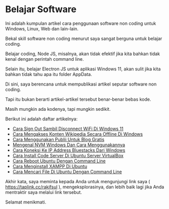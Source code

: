 # Belajar Software

Ini adalah kumpulan artikel cara penggunaan software non coding untuk Windows, Linux, Web dan lain-lain.

Bekal skill software non coding menurut saya sangat berguna untuk belajar coding.

Belajar coding, Node JS, misalnya, akan tidak efektif jika kita bahkan tidak kenal dengan perintah command line.

Selain itu, belajar Electron JS untuk aplikasi Windows 11, akan sulit jika kita bahkan tidak tahu apa itu folder AppData.

Di sini, saya berencana untuk mempublikasi artikel seputar software non coding.

Tapi itu bukan berarti artikel-artikel tersebut benar-benar bebas kode.

Masih mungkin ada kodenya, tapi mungkin sedikit.

Berikut ini adalah daftar artikelnya:

-   [Cara Sign Out Sambil Disconnect WiFi Di Windows 11](https://github.com/rakifsul/Belajar-Software/blob/main/Cara-Sign-Out-Sambil-Disconnect-WiFi-Di-Windows-11.md)
-   [Cara Mengakses Konten Wikipedia Secara Offline Di Windows](https://github.com/rakifsul/Belajar-Software/blob/main/Cara-Mengakses-Konten-Wikipedia-Secara-Offline-Di-Windows.md)
-   [Cara Menggunakan Publii Untuk Blog Gratis](https://github.com/rakifsul/Belajar-Software/blob/main/Cara-Menggunakan-Publii-Untuk-Blog-Gratis.md)
-   [Mengenal NVM Windows Dan Cara Menggunakannya](https://github.com/rakifsul/Belajar-Software/blob/main/Mengenal-NVM-Windows-Dan-Cara-Menggunakannya.md)
-   [Cara Koneksi Ke IP Address Bluestacks Dari Windows](https://github.com/rakifsul/Belajar-Software/blob/main/Cara-Koneksi-Ke-IP-Address-BlueStacks-Dari-Windows.md)
-   [Cara Install Code Server Di Ubuntu Server VirtualBox](https://github.com/rakifsul/Belajar-Software/blob/main/Cara-Install-Code-Server-Di-Ubuntu-Server-VirtualBox.md)
-   [Cara Reboot Ubuntu Dengan Command Line](https://github.com/rakifsul/Belajar-Software/blob/main/Cara-Reboot-Ubuntu-Dengan-Command-Line.md)
-   [Cara Menginstall XAMPP Di Ubuntu](https://github.com/rakifsul/belajar_software/blob/main/Cara-Menginstall-XAMPP-Di-Ubuntu.md)
-   [Cara Mencari File Di Ubuntu Dengan Command Line](https://github.com/rakifsul/belajar_software/blob/main/Cara-Mencari-File-Di-Ubuntu-Dengan-Command-Line.md)

Akhir kata, saya meminta kepada Anda untuk mengunjungi link saya ( https://taplink.cc/rakifsul ), mengeksplorasinya, dan lebih baik lagi jika Anda mentraktir saya melalui link tersebut.

Selamat menikmati.

